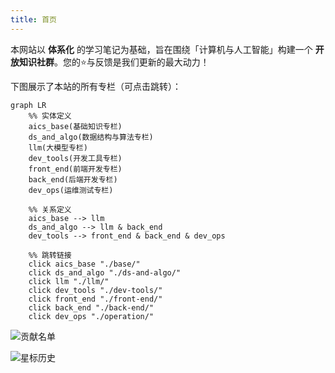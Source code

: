 ```yaml
---
title: 首页
---
```


本网站以 **体系化** 的学习笔记为基础，旨在围绕「计算机与人工智能」构建一个 **开放知识社群**。您的⭐与反馈是我们更新的最大动力！

下图展示了本站的所有专栏（可点击跳转）：

```mermaid
graph LR
    %% 实体定义
    aics_base(基础知识专栏)
    ds_and_algo(数据结构与算法专栏)
    llm(大模型专栏)
    dev_tools(开发工具专栏)
    front_end(前端开发专栏)
    back_end(后端开发专栏)
    dev_ops(运维测试专栏)

    %% 关系定义
    aics_base --> llm
    ds_and_algo --> llm & back_end
    dev_tools --> front_end & back_end & dev_ops
  
    %% 跳转链接
    click aics_base "./base/"
    click ds_and_algo "./ds-and-algo/"
    click llm "./llm/"
    click dev_tools "./dev-tools/"
    click front_end "./front-end/"
    click back_end "./back-end/"
    click dev_ops "./operation/"
```

![贡献名单](https://contrib.rocks/image?repo=Explorer-Dong/wiki)

![星标历史](https://api.star-history.com/svg?repos=Explorer-Dong/wiki&type=Date)
